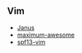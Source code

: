 
## Vim
- [Janus](https://github.com/carlhuda/janus)
- [maximum-awesome](https://github.com/square/maximum-awesome)
- [spf13-vim](http://vim.spf13.com/)
